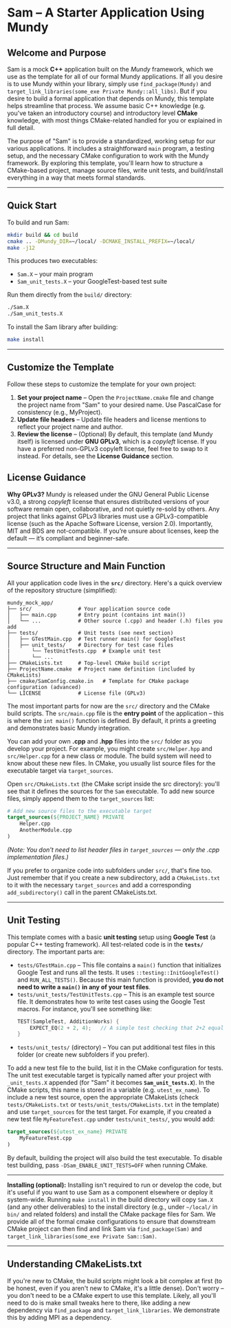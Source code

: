 # Sam – A Starter Application Using Mundy

## Welcome and Purpose

Sam is a mock **C++** application built on the *Mundy* framework, which we use as the template for all of our formal Mundy applications. If all you desire is to use Mundy within your library, simply use `find_package(Mundy)` and `target_link_libraries(some_exe Private Mundy::all_libs)`. But if you desire to build a formal application that depends on Mundy, this template helps streamline that process. We assume basic C++ knowledge (e.g. you've taken an introductory course) and introductory level **CMake** knowledge, with most things CMake-related handled for you or explained in full detail.

The purpose of "Sam" is to provide a standardized, working setup for our various applications. It includes a straightforward `main` program, a testing setup, and the necessary CMake configuration to work with the Mundy framework. By exploring this template, you'll learn how to structure a CMake-based project, manage source files, write unit tests, and build/install everything in a way that meets formal standards.

---
## Quick Start

To build and run Sam:
```bash
mkdir build && cd build
cmake .. -DMundy_DIR=~/local/ -DCMAKE_INSTALL_PREFIX=~/local/
make -j12
```

This produces two executables:
- `Sam.X` – your main program
- `Sam_unit_tests.X` – your GoogleTest-based test suite

Run them directly from the `build/` directory:
```bash
./Sam.X
./Sam_unit_tests.X
```

To install the Sam library after building:
```bash
make install
```

---
## Customize the Template

Follow these steps to customize the template for your own project:

1. **Set your project name** – Open the `ProjectName.cmake` file and change the project name from "Sam" to your desired name. Use PascalCase for consistency (e.g., MyProject).
2. **Update file headers** – Update file headers and license mentions to reflect your project name and author.
3. **Review the license** – (Optional) By default, this template (and Mundy itself) is licensed under **GNU GPLv3**, which is a *copyleft* license. If you have a preferred non-GPLv3 copyleft license, feel free to swap to it instead. For details, see the **License Guidance** section.

## License Guidance

**Why GPLv3?** Mundy is released under the GNU General Public License v3.0, a strong *copyleft* license that ensures distributed versions of your software remain open, collaborative, and not quietly re-sold by others. Any project that links against GPLv3 libraries must use a GPLv3-compatible license (such as the Apache Software License, version 2.0). Importantly, MIT and BDS are not-compatible. If you’re unsure about licenses, keep the default — it’s compliant and beginner-safe.

---
## Source Structure and Main Function

All your application code lives in the **`src/`** directory. Here's a quick overview of the repository structure (simplified):

```plaintext
mundy_mock_app/
├── src/               # Your application source code
│   ├── main.cpp       # Entry point (contains int main())
│   └── ...            # Other source (.cpp) and header (.h) files you add
├── tests/             # Unit tests (see next section)
│   ├── GTestMain.cpp  # Test runner main() for GoogleTest
│   ├── unit_tests/    # Directory for test case files
|       └── TestUnitTests.cpp  # Example unit test
│       └── ...           
├── CMakeLists.txt     # Top-level CMake build script
├── ProjectName.cmake  # Project name definition (included by CMakeLists)
├── cmake/SamConfig.cmake.in   # Template for CMake package configuration (advanced)
└── LICENSE            # License file (GPLv3)
```

The most important parts for now are the `src/` directory and the CMake build scripts. The `src/main.cpp` file is the **entry point** of the application – this is where the `int main()` function is defined. By default,  it prints a greeting and demonstrates basic Mundy integration.

You can add your own **.cpp** and **.hpp** files into the `src/` folder as you develop your project. For example, you might create `src/Helper.hpp` and `src/Helper.cpp` for a new class or module. The build system will need to know about these new files. In CMake, you usually list source files for the executable target via `target_sources`. 

Open `src/CMakeLists.txt` (the CMake script inside the src directory): you'll see that it defines the sources for the `Sam` executable. To add new source files, simply append them to the `target_sources` list:

```cmake
# Add new source files to the executable target
target_sources(${PROJECT_NAME} PRIVATE 
    Helper.cpp
    AnotherModule.cpp
)
```

*(Note: You don't need to list header files in `target_sources` — only the .cpp implementation files.)*

If you prefer to organize code into subfolders under `src/`, that's fine too. Just remember that if you create a new subdirectory, add a `CMakeLists.txt` to it with the necessary `target_sources` and add a corresponding `add_subdirectory()` call in the parent CMakeLists.txt.

---
## Unit Testing

This template comes with a basic **unit testing** setup using **Google Test** (a popular C++ testing framework). All test-related code is in the **`tests/`** directory. The important parts are:

- `tests/GTestMain.cpp` – This file contains a `main()` function that initializes Google Test and runs all the tests. It uses `::testing::InitGoogleTest()` and `RUN_ALL_TESTS()`. Because this main function is provided, **you do not need to write a `main()` in any of your test files**.
- `tests/unit_tests/TestUnitTests.cpp` – This is an example test source file. It demonstrates how to write test cases using the Google Test macros. For instance, you'll see something like:
  ```cpp
  TEST(SampleTest, AdditionWorks) {
      EXPECT_EQ(2 + 2, 4);   // A simple test checking that 2+2 equals 4
  }
  ```
- `tests/unit_tests/` (directory) – You can put additional test files in this folder (or create new subfolders if you prefer). 

To add a new test file to the build, list it in the CMake configuration for tests. The unit test executable target is typically named after your project with `_unit_tests.X` appended (for "Sam" it becomes **`Sam_unit_tests.X`**). In the CMake scripts, this name is stored in a variable (e.g. `utest_ex_name`). To include a new test source, open the appropriate CMakeLists (check `tests/CMakeLists.txt` or `tests/unit_tests/CMakeLists.txt` in the template) and use `target_sources` for the test target. For example, if you created a new test file `MyFeatureTest.cpp` under `tests/unit_tests/`, you would add:

```cmake
target_sources(${utest_ex_name} PRIVATE
    MyFeatureTest.cpp
)
```

By default, building the project will also build the test executable. To disable test building, pass `-DSam_ENABLE_UNIT_TESTS=OFF` when running CMake.

---
**Installing (optional):** Installing isn't required to run or develop the code, but it's useful if you want to use Sam as a component elsewhere or deploy it system-wide. Running `make install` in the build directory will copy `Sam.X` (and any other deliverables) to the install directory (e.g., under `~/local/` in `bin/` and related folders) and install the CMake package files for Sam. We provide all of the formal cmake configurations to ensure that downstream CMake project can then find and link Sam via `find_package(Sam)` and `target_link_libraries(some_exe Private Sam::Sam)`.

---
## Understanding CMakeLists.txt

If you're new to CMake, the build scripts might look a bit complex at first (to be honest, even if you aren't new to CMake, it's a little dense). Don't worry – you don't need to be a CMake expert to use this template. Likely, all you'll need to do is make small tweaks here to there, like adding a new dependency via `find_package` and `target_link_libraries`. We demonstrate this by adding MPI as a dependency. 

